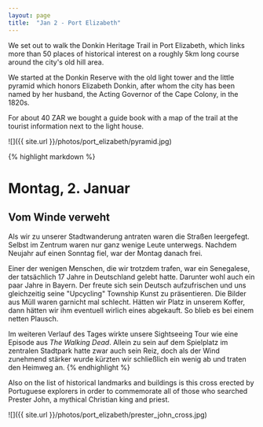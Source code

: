 ```yaml
---
layout: page
title:  "Jan 2 - Port Elizabeth"
---
```


We set out to walk the Donkin Heritage Trail in Port Elizabeth, which links more than 50 places of historical interest on a roughly 5km long course around the city's old hill area.

We started at the Donkin Reserve with the old light tower and the little pyramid which honors Elizabeth Donkin, after whom the city has been named by her husband, the Acting Governor of the Cape Colony, in the 1820s.

For about 40 ZAR we bought a guide book with a map of the trail at the tourist information next to the light house.

![]({{ site.url }}/photos/port_elizabeth/pyramid.jpg)

{% highlight markdown %}
# Montag, 2. Januar
## Vom Winde verweht

Als wir zu unserer Stadtwanderung antraten waren die Straßen leergefegt. Selbst im Zentrum waren nur ganz wenige Leute unterwegs. Nachdem Neujahr auf einen Sonntag fiel, war der Montag danach frei.

Einer der wenigen Menschen, die wir trotzdem trafen, war ein Senegalese, der tatsächlich 17 Jahre in Deutschland gelebt hatte. Darunter wohl auch ein paar Jahre in Bayern. Der freute sich sein Deutsch aufzufrischen und uns gleichzeitig seine "Upcycling" Township Kunst zu präsentieren. Die Bilder aus Müll waren garnicht mal schlecht. Hätten wir Platz in unserem Koffer, dann hätten wir ihm eventuell wirlich eines abgekauft. So blieb es bei einem netten Plausch.

Im weiteren Verlauf des Tages wirkte unsere Sightseeing Tour wie eine Episode aus _The Walking Dead_. Allein zu sein auf dem Spielplatz im zentralen Stadtpark hatte zwar auch sein Reiz, doch als der Wind zunehmend stärker wurde kürzten wir schließlich ein wenig ab und traten den Heimweg an.
{% endhighlight %}

Also on the list of historical landmarks and buildings is this cross erected by Portuguese explorers in order to commemorate all of those who searched Prester John, a mythical Christian king and priest.

![]({{ site.url }}/photos/port_elizabeth/prester_john_cross.jpg)
